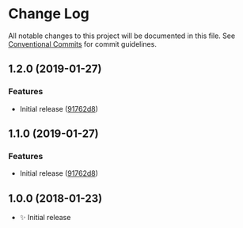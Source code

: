 # Change Log

All notable changes to this project will be documented in this file.
See [Conventional Commits](https://conventionalcommits.org) for commit guidelines.

## 1.2.0 (2019-01-27)


### Features

* Initial release ([91762d8](https://bitbucket.org/codsen/codsen/src/master/packages/ranges-process-outside/commits/91762d8))





## 1.1.0 (2019-01-27)


### Features

* Initial release ([91762d8](https://bitbucket.org/codsen/codsen/src/master/packages/ranges-process-outside/commits/91762d8))





## 1.0.0 (2018-01-23)

- ✨ Initial release

